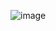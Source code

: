 
![image](https://github.com/NamithaVGabbur/SQL-Project/assets/155875958/02895b46-bce2-40ac-b7da-f7bf9fbff6f8)


